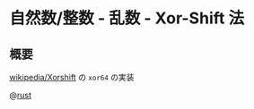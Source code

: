 # 自然数/整数 - 乱数 - Xor-Shift 法

## 概要
[wikipedia/Xorshift](https://ja.wikipedia.org/wiki/Xorshift) の `xor64` の実装

@[rust](procon-rs/src/num/random/xorshift.rs)
